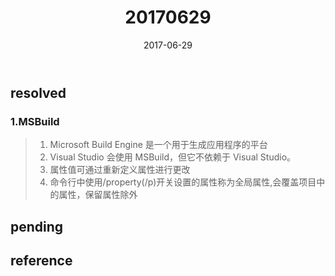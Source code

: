 ﻿---
tags: ["daily","msbuild"]
title: 20170629
date: 2017-06-29
category: 2017
toc: true
---

<!--more-->

## resolved

### 1.MSBuild
> 1. Microsoft Build Engine 是一个用于生成应用程序的平台
> 2. Visual Studio 会使用 MSBuild，但它不依赖于 Visual Studio。
> 3. 属性值可通过重新定义属性进行更改
> 4. 命令行中使用/property(/p)开关设置的属性称为全局属性,会覆盖项目中的属性，保留属性除外

## pending

## reference